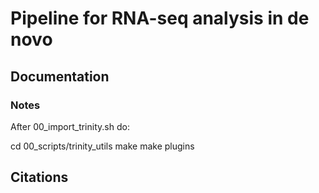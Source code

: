 # Pipeline for RNA-seq analysis in de novo

## Documentation

### Notes

After 00_import_trinity.sh do: 

cd 00_scripts/trinity_utils
make
make plugins

## Citations

